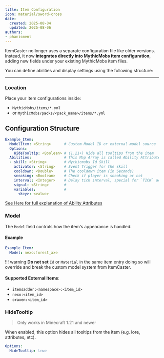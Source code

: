 ```yaml
---
title: Item Configuration
icon: material/sword-cross
date:
  created: 2025-08-04
  updated: 2025-08-06
authors:
- phanisment
---
```


ItemCaster no longer uses a separate configuration file like older versions.  
Instead, it now **integrates directly into MythicMobs item configuration**, adding new fields under your existing MythicMobs item files.

You can define abilities and display settings using the following structure:

---

### Location 
Place your item configurations inside:

- `MythicMobs/items/*.yml`  
- or `MythicMobs/packs/<pack_name>/items/*.yml`

## Configuration Structure

```yaml
Example_Item:
  ModelItem: <String>      # Custom Model ID or external model source
  Options:
    HideTooltip: <Boolean> # (1.21+) Hide all tooltips from the item
  Abilities:               # This Map Array is called Ability Attributes
  - skill: <String>        # Mythicmobs Id Skill
    activator: <String>    # Event Trigger for the skill
    cooldown: <Double>     # The cooldown item (in Seconds)
    sneaking: <Boolean>    # Check if player is sneaking or not
    interval: <Integer>    # Delay tick interval, special for `TICK` activator.
    signal: <String>       # 
    variables:             # 
      <key>: <value>
```

[See Here for full explanation of Ability Attributes](../attributes/index.md)

### Model

The `Model` field controls how the item's appearance is handled.

#### Example
```yaml
Example_Item:
  Model: nexo:forest_axe
```

!!! warning
    **Do not set** `Id` or `Material` in the same item entry doing so will override and break the custom model system from ItemCaster.

#### Supported External Items:
- `itemsadder:<namespace>:<item_id>`
- `nexo:<item_id>`
- `oraxen:<item_id>`

### HideTooltip
> Only works in Minecraft 1.21 and newer

When enabled, this option hides all tooltips from the item (e.g. lore, attributes, etc).

```yaml
Options:
  HideTooltip: true
```
